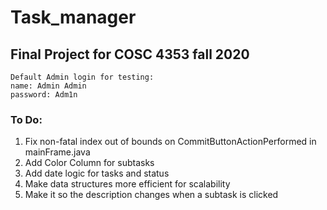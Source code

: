 # Task_manager
## Final Project for COSC 4353 fall 2020
```
Default Admin login for testing:
name: Admin Admin
password: Adm1n
```
### To Do:
1. Fix non-fatal index out of bounds on CommitButtonActionPerformed in mainFrame.java
2. Add Color Column for subtasks
3. Add date logic for tasks and status
4. Make data structures more efficient for scalability
5. Make it so the description changes when a subtask is clicked